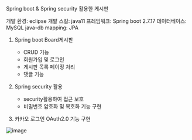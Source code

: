 Spring boot & Spring security 활용한 게시판

개발 환경: eclipse 
개발 스킬: java11
프레임워크: Spring boot 2.7.17
데이터베이스: MySQL
java-db mapping: JPA

1) Spring boot Board게시판
   - CRUD 기능
   - 회원가입 및 로그인
   - 게시판 목록 페이징 처리
   - 댓글 기능
  
2) Spring security 활용
   - security활용하여 접근 보호
   - 비밀번호 암호화 및 복호화 기능 구현
  
3) 카카오 로그인 OAuth2.0 기능 구현
   
![image](https://github.com/CodingHongDong/spring-security-mysql/assets/101644470/ac2adae8-cddf-41f4-a572-b669c00a0cee)

